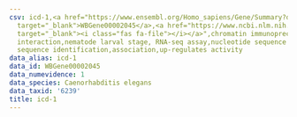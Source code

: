 ```yaml
---
csv: icd-1,<a href="https://www.ensembl.org/Homo_sapiens/Gene/Summary?db=core;g=WBGene00002045"
  target="_blank">WBGene00002045</a>,<a href="https://www.ncbi.nlm.nih.gov/pubmed/27688402"
  target="_blank"><i class="fas fa-file"></i></a>",chromatin immunoprecipitation assay,direct
  interaction,nematode larval stage, RNA-seq assay,nucleotide sequence identification,nucleotide
  sequence identification,association,up-regulates activity
data_alias: icd-1
data_id: WBGene00002045
data_numevidence: 1
data_species: Caenorhabditis elegans
data_taxid: '6239'
title: icd-1
---
```

